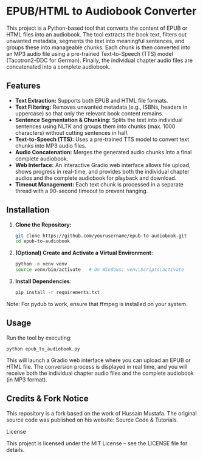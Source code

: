 # EPUB/HTML to Audiobook Converter

This project is a Python-based tool that converts the content of EPUB or HTML files into an audiobook. The tool extracts the book text, filters out unwanted metadata, segments the text into meaningful sentences, and groups these into manageable chunks. Each chunk is then converted into an MP3 audio file using a pre-trained Text-to-Speech (TTS) model (Tacotron2-DDC for German). Finally, the individual chapter audio files are concatenated into a complete audiobook.

## Features

- **Text Extraction:** Supports both EPUB and HTML file formats.
- **Text Filtering:** Removes unwanted metadata (e.g., ISBNs, headers in uppercase) so that only the relevant book content remains.
- **Sentence Segmentation & Chunking:** Splits the text into individual sentences using NLTK and groups them into chunks (max. 1000 characters) without cutting sentences in half.
- **Text-to-Speech (TTS):** Uses a pre-trained TTS model to convert text chunks into MP3 audio files.
- **Audio Concatenation:** Merges the generated audio chunks into a final complete audiobook.
- **Web Interface:** An interactive Gradio web interface allows file upload, shows progress in real-time, and provides both the individual chapter audios and the complete audiobook for playback and download.
- **Timeout Management:** Each text chunk is processed in a separate thread with a 90-second timeout to prevent hanging.

## Installation

1. **Clone the Repository:**
   ```bash
   git clone https://github.com/yourusername/epub-to-audiobook.git
   cd epub-to-audiobook

2.	**(Optional) Create and Activate a Virtual Environment**:
	```bash
	python -m venv venv
	source venv/bin/activate   # On Windows: venv\Scripts\activate


3.	**Install Dependencies**:
	```bash
 	pip install -r requirements.txt
Note: For pydub to work, ensure that ffmpeg is installed on your system.

## Usage

Run the tool by executing:

	python epub_to_audiobook.py

This will launch a Gradio web interface where you can upload an EPUB or HTML file. The conversion process is displayed in real time, and you will receive both the individual chapter audio files and the complete audiobook (in MP3 format).

## **Credits & Fork Notice**

This repository is a fork based on the work of Hussain Mustafa. The original source code was published on his website:
Source Code & Tutorials.

License

This project is licensed under the MIT License – see the LICENSE file for details.

